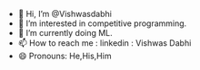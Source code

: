 - 👋 Hi, I’m @Vishwasdabhi
- 👀 I’m interested in competitive programming.
- 🌱 I’m currently doing ML.
- 📫 How to reach me : linkedin : Vishwas Dabhi
- 😄 Pronouns: He,His,Him

<!---
Vishwasdabhi/Vishwasdabhi is a ✨ special ✨ repository because its `README.md` (this file) appears on your GitHub profile.
You can click the Preview link to take a look at your changes.
--->

